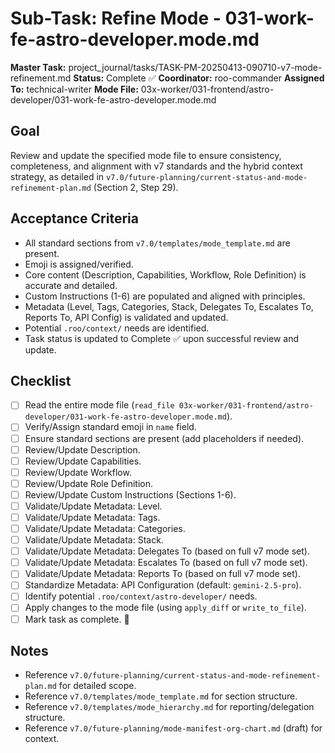 # Sub-Task: Refine Mode - 031-work-fe-astro-developer.mode.md

**Master Task:** project_journal/tasks/TASK-PM-20250413-090710-v7-mode-refinement.md
**Status:** Complete ✅
**Coordinator:** roo-commander
**Assigned To:** technical-writer
**Mode File:** 03x-worker/031-frontend/astro-developer/031-work-fe-astro-developer.mode.md

## Goal
Review and update the specified mode file to ensure consistency, completeness, and alignment with v7 standards and the hybrid context strategy, as detailed in `v7.0/future-planning/current-status-and-mode-refinement-plan.md` (Section 2, Step 29).

## Acceptance Criteria
- All standard sections from `v7.0/templates/mode_template.md` are present.
- Emoji is assigned/verified.
- Core content (Description, Capabilities, Workflow, Role Definition) is accurate and detailed.
- Custom Instructions (1-6) are populated and aligned with principles.
- Metadata (Level, Tags, Categories, Stack, Delegates To, Escalates To, Reports To, API Config) is validated and updated.
- Potential `.roo/context/` needs are identified.
- Task status is updated to Complete ✅ upon successful review and update.

## Checklist
- [ ] Read the entire mode file (`read_file 03x-worker/031-frontend/astro-developer/031-work-fe-astro-developer.mode.md`).
- [ ] Verify/Assign standard emoji in `name` field.
- [ ] Ensure standard sections are present (add placeholders if needed).
- [ ] Review/Update Description.
- [ ] Review/Update Capabilities.
- [ ] Review/Update Workflow.
- [ ] Review/Update Role Definition.
- [ ] Review/Update Custom Instructions (Sections 1-6).
- [ ] Validate/Update Metadata: Level.
- [ ] Validate/Update Metadata: Tags.
- [ ] Validate/Update Metadata: Categories.
- [ ] Validate/Update Metadata: Stack.
- [ ] Validate/Update Metadata: Delegates To (based on full v7 mode set).
- [ ] Validate/Update Metadata: Escalates To (based on full v7 mode set).
- [ ] Validate/Update Metadata: Reports To (based on full v7 mode set).
- [ ] Standardize Metadata: API Configuration (default: `gemini-2.5-pro`).
- [ ] Identify potential `.roo/context/astro-developer/` needs.
- [ ] Apply changes to the mode file (using `apply_diff` or `write_to_file`).
- [ ] Mark task as complete. 📣

## Notes
*   Reference `v7.0/future-planning/current-status-and-mode-refinement-plan.md` for detailed scope.
*   Reference `v7.0/templates/mode_template.md` for section structure.
*   Reference `v7.0/templates/mode_hierarchy.md` for reporting/delegation structure.
*   Reference `v7.0/future-planning/mode-manifest-org-chart.md` (draft) for context.